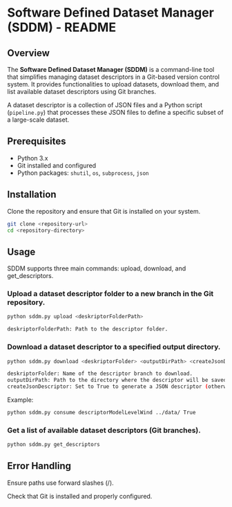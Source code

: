 # Software Defined Dataset Manager (SDDM) - README

## Overview
The **Software Defined Dataset Manager (SDDM)** is a command-line tool that simplifies managing dataset descriptors in a Git-based version control system. It provides functionalities to upload datasets, download them, and list available dataset descriptors using Git branches.

A dataset descriptor is a collection of JSON files and a Python script (`pipeline.py`) that processes these JSON files to define a specific subset of a large-scale dataset.


## Prerequisites
- Python 3.x
- Git installed and configured
- Python packages: `shutil`, `os`, `subprocess`, `json`

## Installation
Clone the repository and ensure that Git is installed on your system.

```bash
git clone <repository-url>
cd <repository-directory>
```

## Usage
SDDM supports three main commands: upload, download, and get_descriptors.

### Upload a dataset descriptor folder to a new branch in the Git repository.

```bash
python sddm.py upload <deskriptorFolderPath>

deskriptorFolderPath: Path to the descriptor folder.
```

### Download a dataset descriptor to a specified output directory.

```bash
python sddm.py download <deskriptorFolder> <outputDirPath> <createJsonDescriptor>

deskriptorFolder: Name of the descriptor branch to download.
outputDirPath: Path to the directory where the descriptor will be saved.
createJsonDescriptor: Set to True to generate a JSON descriptor (otherwise set to False).
```

Example:
```bash
python sddm.py consume descriptorModelLevelWind ../data/ True
```

### Get a list of available dataset descriptors (Git branches).

```bash
python sddm.py get_descriptors
```

## Error Handling
Ensure paths use forward slashes (/).

Check that Git is installed and properly configured.
